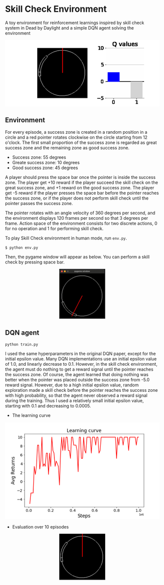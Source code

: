 # Skill Check Environment

A toy environment for reinforcement learnings inspired by skill check system in Dead by Daylight and a simple DQN agent solving the environment

<p align="center">
  <img  src="./results/animation2.gif">
</p>

## Environment

For every episode, a success zone is created in a random position in a circle and a red pointer rotates clockwise on the circle starting from 12 o'clock. The first small proportion of the success zone is regarded as great success zone and the remaining zone as good success zone.
- Success zone: 55 degrees
- Greate success zone: 10 degrees
- Good success zone: 45 degrees

A player should press the space bar once the pointer is inside the success zone. The player get +10 reward if the player succeed the skill check on the great success zone, and +1 reward on the good success zone.
The player get -5 reward if the player presses the space bar before the pointer reaches the success zone, 
or if the player does not perform skill check until the pointer passes the success zone.

The pointer rotates with an angle velocity of 360 degrees per  second, and the environment displays 120 frames per second so that 3 degrees per frame. Action space of the environment consists for two discrete actions, 0 for no operation and 1 for performing skill check.

To play Skill Check environment in human mode, run `env.py`.

~~~
$ python env.py
~~~

Then, the pygame window will appear as below. You can perform a skill check by pressing space bar. 

<p align="center">
  <img width=150  src="./results/human_mode.gif">
</p>

## DQN agent

~~~
python train.py
~~~

I used the same hyperparameters in the original DQN paper, except for the initial epsilon value. Many DQN implementations use an initial epsilon value of 1.0, and linearly decrease to 0.1. However, in the skill check environment, the agent must do nothing to get a reward signal until the pointer reaches the success zone. Of course, the agent learned that doing nothing was better when the pointer was placed outside the success zone from -5.0 reward signal. However, due to a high initial epsilon value, random exploration made a skill check before the pointer reaches the success zone with high probability, so that the agent never observed a reward signal during the training. Thus I used a relatively small initial epsilon value, starting with 0.1 and decreasing to 0.0005.

- The learning curve

<p align="center">
  <img  src="./results/learning_curve.png">
</p>

- Evaluation over 10 episodes

<p align="center">
  <img width=150 src="./results/animation.gif">
</p>


